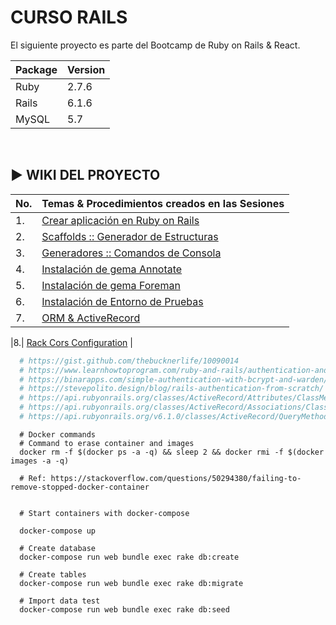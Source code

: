 # CURSO RAILS

El siguiente proyecto es parte del Bootcamp de Ruby on Rails & React.

|Package|Version|
|-|-|
|Ruby|2.7.6|
|Rails|6.1.6|
|MySQL|5.7|
<br>

## ▶ WIKI DEL PROYECTO

|No. | Temas & Procedimientos creados en las Sesiones |
|-|-|
|1.| [Crear aplicación en Ruby on Rails](https://github.com/williamromero/curso-rails/wiki/1.-Crear-aplicaciones-en-Ruby-on-Rails)|
|2.| [Scaffolds :: Generador de Estructuras](https://github.com/williamromero/curso-rails/wiki/2.-Scaffolds-::-Generador-de-Estructuras)|
|3.| [Generadores :: Comandos de Consola](https://github.com/williamromero/curso-rails/wiki/3.-Generadores-::-Comandos-de-Consola--%F0%9F%8F%97%EF%B8%8F)|
|4.| [Instalación de gema Annotate](https://github.com/williamromero/curso-rails/wiki/4.-Instalaci%C3%B3n-de-Annotate-GEM)|
|5.| [Instalación de gema Foreman](https://github.com/williamromero/curso-rails/wiki/5.-Instalar-Foreman-GEM)|
|6.| [Instalación de Entorno de Pruebas](https://github.com/williamromero/curso-rails/wiki/6.-Instalaci%C3%B3n-de-Entorno-de-Pruebas)|
|7.| [ORM & ActiveRecord](https://github.com/williamromero/curso-rails/wiki/7.-ORM-&-ActiveRecord)|

|8.| [Rack Cors Configuration](https://github.com/cyu/rack-cors) |
<br>


```ruby
  # https://gist.github.com/thebucknerlife/10090014
  # https://www.learnhowtoprogram.com/ruby-and-rails/authentication-and-authorization/authentication-with-bcrypt
  # https://binarapps.com/simple-authentication-with-bcrypt-and-warden/
  # https://stevepolito.design/blog/rails-authentication-from-scratch/
  # https://api.rubyonrails.org/classes/ActiveRecord/Attributes/ClassMethods.html
  # https://api.rubyonrails.org/classes/ActiveRecord/Associations/ClassMethods.html
  # https://api.rubyonrails.org/v6.1.0/classes/ActiveRecord/QueryMethods.html#method-i-where
```

```shell
  # Docker commands
  # Command to erase container and images
  docker rm -f $(docker ps -a -q) && sleep 2 && docker rmi -f $(docker images -a -q)

  # Ref: https://stackoverflow.com/questions/50294380/failing-to-remove-stopped-docker-container  


  # Start containers with docker-compose

  docker-compose up

  # Create database
  docker-compose run web bundle exec rake db:create

  # Create tables
  docker-compose run web bundle exec rake db:migrate

  # Import data test
  docker-compose run web bundle exec rake db:seed  
```
